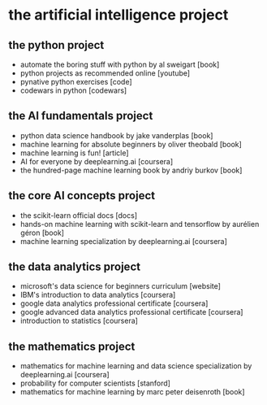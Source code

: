 # the artificial intelligence project

## the python project
* automate the boring stuff with python by al sweigart [book]
* python projects as recommended online [youtube]
* pynative python exercises [code]
* codewars in python [codewars]

## the AI fundamentals project
* python data science handbook by jake vanderplas [book]
* machine learning for absolute beginners by oliver theobald [book]
* machine learning is fun! [article]
* AI for everyone by deeplearning.ai [coursera]
* the hundred-page machine learning book by andriy burkov [book]

## the core AI concepts project
* the scikit-learn official docs [docs]
* hands-on machine learning with scikit-learn and tensorflow by aurélien géron [book]
* machine learning specialization by deeplearning.ai [coursera]

## the data analytics project
* microsoft's data science for beginners curriculum [website]
* IBM's introduction to data analytics [coursera]
* google data analytics professional certificate [coursera]
* google advanced data analytics professional certificate [coursera]
* introduction to statistics [coursera]

## the mathematics project
* mathematics for machine learning and data science specialization by deeplearning.ai [coursera]
* probability for computer scientists [stanford]
* mathematics for machine learning by marc peter deisenroth [book]